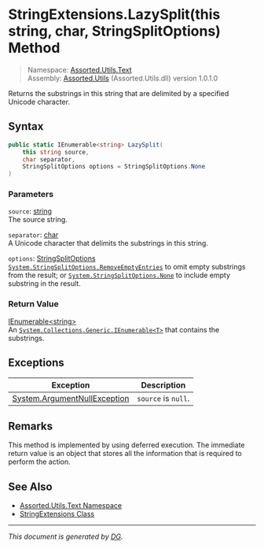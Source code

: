 ﻿# StringExtensions.LazySplit(this string, char, StringSplitOptions) Method

> Namespace: [Assorted.Utils.Text](index.md#assortedutilstext-namespace)\
> Assembly: [Assorted.Utils](index.md) (Assorted.Utils.dll) version 1.0.1.0

Returns the substrings in this string that are delimited by a specified Unicode character.

## Syntax

```csharp
public static IEnumerable<string> LazySplit(
    this string source, 
    char separator, 
    StringSplitOptions options = StringSplitOptions.None
)
```

### Parameters

`source`: [string](https://docs.microsoft.com/en-us/dotnet/api/system.string)\
The source string.

`separator`: [char](https://docs.microsoft.com/en-us/dotnet/api/system.char)\
A Unicode character that delimits the substrings in this string.

`options`: [StringSplitOptions](https://docs.microsoft.com/en-us/dotnet/api/system.stringsplitoptions)\
[`System.StringSplitOptions.RemoveEmptyEntries`](https://docs.microsoft.com/en-us/dotnet/api/system.stringsplitoptions.removeemptyentries) to omit empty substrings from the result; or [`System.StringSplitOptions.None`](https://docs.microsoft.com/en-us/dotnet/api/system.stringsplitoptions.none) to include empty substring in the result.

### Return Value

[IEnumerable\<string>](https://docs.microsoft.com/en-us/dotnet/api/system.collections.generic.ienumerable-1)\
An [`System.Collections.Generic.IEnumerable<T>`](https://docs.microsoft.com/en-us/dotnet/api/system.collections.generic.ienumerable-1) that contains the substrings.

## Exceptions

Exception | Description
--- | ---
[System.ArgumentNullException](https://docs.microsoft.com/en-us/dotnet/api/system.argumentnullexception) | `source` is `null`.

## Remarks

This method is implemented by using deferred execution. The immediate return value is an object that stores all the information that is required to perform the action.

## See Also

- [Assorted.Utils.Text Namespace](index.md#assortedutilstext-namespace)
- [StringExtensions Class](Assorted.Utils.Text.StringExtensions.md)

---

_This document is generated by [DG](https://github.com/Khojasteh/dg)._
